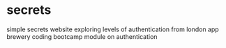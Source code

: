 # secrets
simple secrets website exploring levels of authentication from london app brewery coding bootcamp module on authentication
